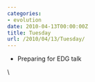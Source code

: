 ```yaml
---
categories:
- evolution
date: 2010-04-13T00:00:00Z
title: Tuesday
url: /2010/04/13/Tuesday/
---
```


-   Preparing for EDG talk

\

